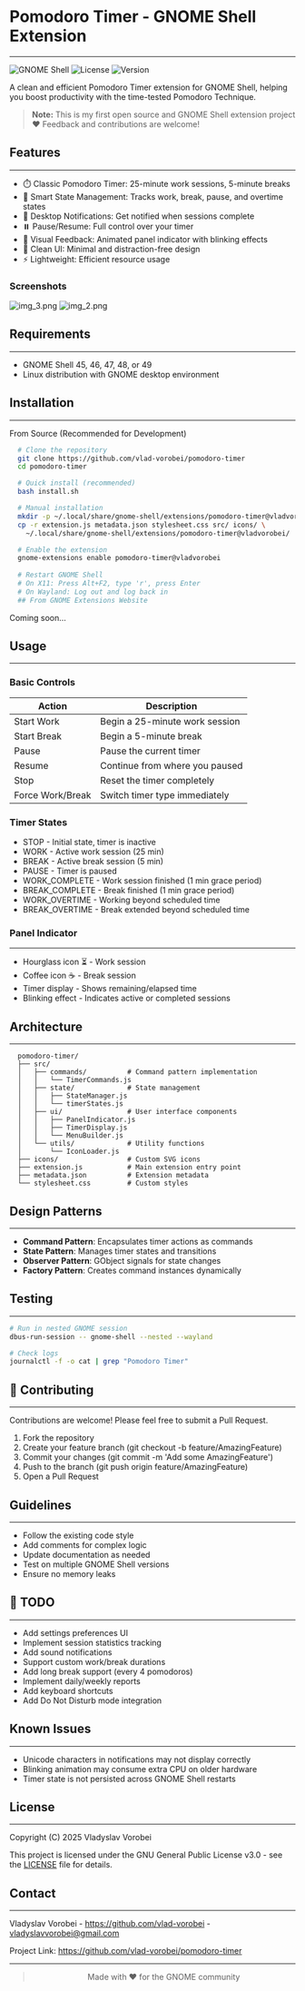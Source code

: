 # Pomodoro Timer - GNOME Shell Extension
***

![GNOME Shell](https://img.shields.io/badge/GNOME_Shell-45%2B-4A86CF?logo=gnome&logoColor=white)
![License](https://img.shields.io/badge/License-GPL%20v3-blue.svg)
![Version](https://img.shields.io/badge/Version-0.0.1-green.svg)

A clean and efficient Pomodoro Timer extension for GNOME Shell, helping you boost productivity with the time-tested Pomodoro Technique.

> **Note:** This is my first open source and GNOME Shell extension project ❤️ Feedback and contributions are welcome!

## Features
***
- ⏱️ Classic Pomodoro Timer: 25-minute work sessions, 5-minute breaks
- 🎯 Smart State Management: Tracks work, break, pause, and overtime states
- 🔔 Desktop Notifications: Get notified when sessions complete
- ⏸️ Pause/Resume: Full control over your timer
- 💫 Visual Feedback: Animated panel indicator with blinking effects
- 🎨 Clean UI: Minimal and distraction-free design
- ⚡ Lightweight: Efficient resource usage

### Screenshots
![img_3.png](docs/screenshots/img_1.png)
![img_2.png](docs/screenshots/img_2.png)


## Requirements
***
- GNOME Shell 45, 46, 47, 48, or 49
- Linux distribution with GNOME desktop environment

## Installation
***
From Source (Recommended for Development)

```bash
  # Clone the repository
  git clone https://github.com/vlad-vorobei/pomodoro-timer
  cd pomodoro-timer
```
```bash
  # Quick install (recommended)
  bash install.sh 
```
```bash
  # Manual installation
  mkdir -p ~/.local/share/gnome-shell/extensions/pomodoro-timer@vladvorobei
  cp -r extension.js metadata.json stylesheet.css src/ icons/ \
    ~/.local/share/gnome-shell/extensions/pomodoro-timer@vladvorobei/
```
```bash
  # Enable the extension
  gnome-extensions enable pomodoro-timer@vladvorobei
  
  # Restart GNOME Shell
  # On X11: Press Alt+F2, type 'r', press Enter
  # On Wayland: Log out and log back in
  ## From GNOME Extensions Website
```

Coming soon...

## Usage
***
### Basic Controls

| Action            | Description                    |
|-------------------|--------------------------------|
| Start Work        | Begin a 25-minute work session | 
| Start Break       | Begin a 5-minute break         |
| Pause             | Pause the current timer        |
| Resume            | Continue from where you paused |
| Stop              | Reset the timer completely     |
| Force Work/Break  | Switch timer type immediately  |

### Timer States
- STOP - Initial state, timer is inactive
- WORK - Active work session (25 min)
- BREAK - Active break session (5 min)
- PAUSE - Timer is paused
- WORK_COMPLETE - Work session finished (1 min grace period)
- BREAK_COMPLETE - Break finished (1 min grace period)
- WORK_OVERTIME - Working beyond scheduled time
- BREAK_OVERTIME - Break extended beyond scheduled time

### Panel Indicator
***
- Hourglass icon ⏳ - Work session
- Coffee icon ☕ - Break session
- Timer display - Shows remaining/elapsed time
- Blinking effect - Indicates active or completed sessions

## Architecture
***
```text
  pomodoro-timer/
  ├── src/
  │   ├── commands/          # Command pattern implementation
  │   │   └── TimerCommands.js
  │   ├── state/             # State management
  │   │   ├── StateManager.js
  │   │   └── timerStates.js
  │   ├── ui/                # User interface components
  │   │   ├── PanelIndicator.js
  │   │   ├── TimerDisplay.js
  │   │   └── MenuBuilder.js
  │   └── utils/             # Utility functions
  │       └── IconLoader.js
  ├── icons/                 # Custom SVG icons
  ├── extension.js           # Main extension entry point
  ├── metadata.json          # Extension metadata
  └── stylesheet.css         # Custom styles
```

## Design Patterns
*** 
- **Command Pattern**: Encapsulates timer actions as commands
- **State Pattern**: Manages timer states and transitions
- **Observer Pattern**: GObject signals for state changes
- **Factory Pattern**: Creates command instances dynamically

## Testing
***
```bash
# Run in nested GNOME session
dbus-run-session -- gnome-shell --nested --wayland

# Check logs
journalctl -f -o cat | grep "Pomodoro Timer"
```
## 🤝 Contributing
***
Contributions are welcome! Please feel free to submit a Pull Request.

1. Fork the repository
2. Create your feature branch (git checkout -b feature/AmazingFeature)
3. Commit your changes (git commit -m 'Add some AmazingFeature')
4. Push to the branch (git push origin feature/AmazingFeature)
5. Open a Pull Request

## Guidelines
***

- Follow the existing code style
- Add comments for complex logic
- Update documentation as needed
- Test on multiple GNOME Shell versions
- Ensure no memory leaks

## 📝 TODO
***

- Add settings preferences UI
- Implement session statistics tracking
- Add sound notifications
- Support custom work/break durations
- Add long break support (every 4 pomodoros)
- Implement daily/weekly reports
- Add keyboard shortcuts
- Add Do Not Disturb mode integration

## Known Issues
***
- Unicode characters in notifications may not display correctly
- Blinking animation may consume extra CPU on older hardware
- Timer state is not persisted across GNOME Shell restarts

## License
***
Copyright (C) 2025 Vladyslav Vorobei

This project is licensed under the GNU General Public License v3.0 - see the [LICENSE](LICENSE) file for details.

## Contact
***
Vladyslav Vorobei - https://github.com/vlad-vorobei - vladyslavvorobei@gmail.com

Project Link: https://github.com/vlad-vorobei/pomodoro-timer

*** 
> <p align="center">
>  Made with ❤️ for the GNOME community
> </p>